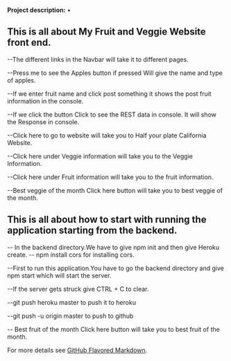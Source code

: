 
**Project description:** •	

## This is all about My Fruit and Veggie Website front end.
--The different links in the Navbar will take it to different pages.

--Press me to see the Apples button if pressed Will give the name and type of apples.

--If we enter fruit name and click post something it shows the post fruit information in the console.

--If we click the button Click to see the REST data in console. It will show the Response in console.

--Click here to go to website will take you to Half your plate California Website.

--Click here under Veggie information will take you to the Veggie Information.

--Click here under Fruit information will take you to the fruit information.

--Best veggie of the month Click here button will take you to best veggie of the month.

## This is all about how to start with running the application starting from the backend.
-- In the backend directory.We have to give npm init
and then give Heroku create.
-- npm install cors for installing cors.

--First to run this application.You have to go the backend directory and give npm start which will start the server.

--If the server gets struck give CTRL + C to clear.

--git push heroku master to push it to heroku

--git push -u origin master to push to github


-- Best fruit of the month Click here button will take you to best fruit of the month.



For more details see [GitHub Flavored Markdown](https://guides.github.com/features/mastering-markdown/).
